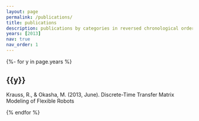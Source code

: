 ```yaml
---
layout: page
permalink: /publications/
title: publications
description: publications by categories in reversed chronological order. generated by jekyll-scholar.
years: [2013]
nav: true
nav_order: 1
---
```

<!-- _pages/publications.md -->
<div class="publications">

{%- for y in page.years %}
  <h2 class="year">{{y}}</h2>
  Krauss, R., & Okasha, M. (2013, June). Discrete-Time Transfer Matrix Modeling of Flexible
  Robots

{% endfor %}

</div>

